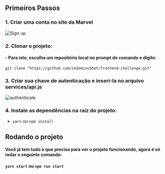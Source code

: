 ## Primeiros Passos

### 1. Criar uma conta no site da Marvel

![Sign up](https://github.com/indominuShot/frontend-challenge/blob/frontend-challenge/LuanSouza/assets/Anota%C3%A7%C3%A3o%202020-06-06%20194159.png?raw=true)


### 2. Clonar o projeto:
   #### - Para isto, escolha um repositório local no prompt de comando e digite:
   `git clone "https://github.com/indominuShot/frontend-challenge.git"`
   
   

### 3. Criar sua chave de autenticação e inseri-la no arquivo services/api.js

![authenticate](https://github.com/indominuShot/frontend-challenge/blob/frontend-challenge/LuanSouza/assets/Anota%C3%A7%C3%A3o%202020-06-06%20200347.png?raw=true)      
     
     
### 4. Instale as dependências na raíz do projeto:
   - `yarn` ou `npm install`


## Rodando o projeto

#### Você já tem tudo o que precisa para ver o projeto funcionando, agora é só rodar o seguinte comando:

#### `yarn start` ou `npm run start`
